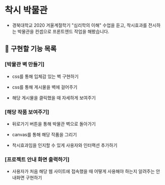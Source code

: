 # 착시 박물관
- 경북대학교 2020 겨울계절학기 "심리학의 이해" 수업을 듣고, 착시효과를 전시하는 박물관을 컨셉으로 프론트엔드 작업을 해봤습니다. 

## 🤞 구현할 기능 목록
### [박물관 벽 만들기]
- css를 통해 입체감 있는 벽 구현하기

- css를 통해 게시물을 벽에 걸어주기

- 해당 게시물을 클릭했을 때 자세하게 보여주기

### [해당 작품 보여주기]
- 뒤로가기 버튼을 통해 박물관 벽으로 돌아가기

- canvas를 통해 해당 작품을 그리기

- 착시효과임을 인지할 수 있게 사용자와 인터랙션 추가하기

### [프로젝트 안내 화면 출력하기]
- 사용자가 처음 해당 웹 사이트에 접속했을 때 어떻게 사용해야 하는지 알려주는 안내화면 구현하기
